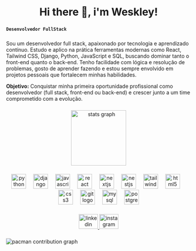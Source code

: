 <h1 align="center">Hi there 👋, i'm Weskley!</h1>

###

**`Desenvolvedor FullStack`**

###

Sou um desenvolvedor full stack, apaixonado por tecnologia e aprendizado contínuo. Estudo e aplico na prática ferramentas modernas como React, Tailwind CSS, Django, Python, JavaScript e SQL, buscando dominar tanto o front-end quanto o back-end.
Tenho facilidade com lógica e resolução de problemas, gosto de aprender fazendo e estou sempre envolvido em projetos pessoais que fortalecem minhas habilidades.

**Objetivo:** Conquistar minha primeira oportunidade profissional como desenvolvedor (full stack, front-end ou back-end) e crescer junto a um time comprometido com a evolução.

###

<div align="center">
  <img src="https://github-readme-stats.vercel.app/api?username=WeskleyReis&hide_title=false&hide_rank=false&show_icons=true&include_all_commits=true&count_private=true&disable_animations=false&theme=dracula&locale=en&hide_border=false&order=1" height="150" alt="stats graph"  />
</div>

###

<div align="center">
  <img src="https://cdn.jsdelivr.net/gh/devicons/devicon/icons/python/python-original.svg" height="40" alt="python logo"  />
  <img width="12" />
  <img src="https://cdn.jsdelivr.net/gh/devicons/devicon/icons/django/django-plain.svg" height="40" alt="django logo"  />
  <img width="12" />
  <img src="https://cdn.jsdelivr.net/gh/devicons/devicon/icons/javascript/javascript-original.svg" height="40" alt="javascript logo"  />
  <img width="12" />
  <img src="https://cdn.jsdelivr.net/gh/devicons/devicon/icons/react/react-original.svg" height="40" alt="react logo"  />
  <img width="12" />
  <img src="https://cdn.jsdelivr.net/gh/devicons/devicon/icons/nextjs/nextjs-original.svg" height="40" alt="nextjs logo"  />
  <img width="12" />
  <img src="https://cdn.jsdelivr.net/gh/devicons/devicon/icons/nestjs/nestjs-original.svg" height="40" alt="nestjs logo"  />
  <img width="12" />
  <img src="https://cdn.jsdelivr.net/gh/devicons/devicon/icons/tailwindcss/tailwindcss-original-wordmark.svg" height="40" alt="tailwindcss logo"  />
  <img width="12" />
  <img src="https://cdn.jsdelivr.net/gh/devicons/devicon/icons/html5/html5-original.svg" height="40" alt="html5 logo"  />
  <img width="12" />
  <img src="https://cdn.jsdelivr.net/gh/devicons/devicon/icons/css3/css3-original.svg" height="40" alt="css3 logo"  />
  <img width="12" />
  <img src="https://cdn.jsdelivr.net/gh/devicons/devicon/icons/git/git-original.svg" height="40" alt="git logo"  />
  <img width="12" />
  <img src="https://cdn.jsdelivr.net/gh/devicons/devicon/icons/mysql/mysql-original.svg" height="40" alt="mysql logo"  />
  <img width="12" />
  <img src="https://cdn.jsdelivr.net/gh/devicons/devicon/icons/postgresql/postgresql-original.svg" height="40" alt="postgresql logo"  />
</div>

###

<div align="center">
  <a href="https://www.linkedin.com/in/weskleyreis/" target="_blank">
    <img src="https://raw.githubusercontent.com/maurodesouza/profile-readme-generator/master/src/assets/icons/social/linkedin/default.svg" width="52" height="40" alt="linkedin logo"  />
  </a>
  <a href="https://www.instagram.com/weskleyreis/" target="_blank">
    <img src="https://raw.githubusercontent.com/maurodesouza/profile-readme-generator/master/src/assets/icons/social/instagram/default.svg" width="52" height="40" alt="instagram logo"  />
  </a>
</div>

###

<picture>
  <source media="(prefers-color-scheme: dark)" srcset="https://raw.githubusercontent.com/WeskleyReis/WeskleyReis/output/pacman-contribution-graph-dark.svg">
  <source media="(prefers-color-scheme: light)" srcset="https://raw.githubusercontent.com/WeskleyReis/WeskleyReis/output/pacman-contribution-graph.svg">
  <img alt="pacman contribution graph" src="https://raw.githubusercontent.com/WeskleyReis/WeskleyReis/output/pacman-contribution-graph.svg">
</picture>

###
